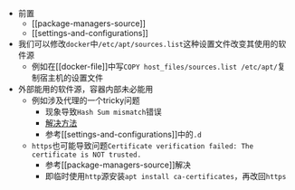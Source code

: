 - 前置
  - [[package-managers-source]]
  - [[settings-and-configurations]]
- 我们可以修改`docker`中`/etc/apt/sources.list`这种设置文件改变其使用的软件源
  - 例如在[[docker-file]]中写`COPY host_files/sources.list /etc/apt/`复制宿主机的设置文件
- 外部能用的软件源，容器内部未必能用
  - 例如涉及代理的一个tricky问题
    - 现象导致`Hash Sum mismatch`错误
    - [解决方法](https://github.com/jenkinsci/docker/issues/543)
    - 参考[[settings-and-configurations]]中的`.d`
  - `https`也可能导致问题`Certificate verification failed: The certificate is NOT trusted.`
    - 参考[[package-managers-source]]解决
    - 即临时使用`http`源安装`apt install ca-certificates`，再改回`https`